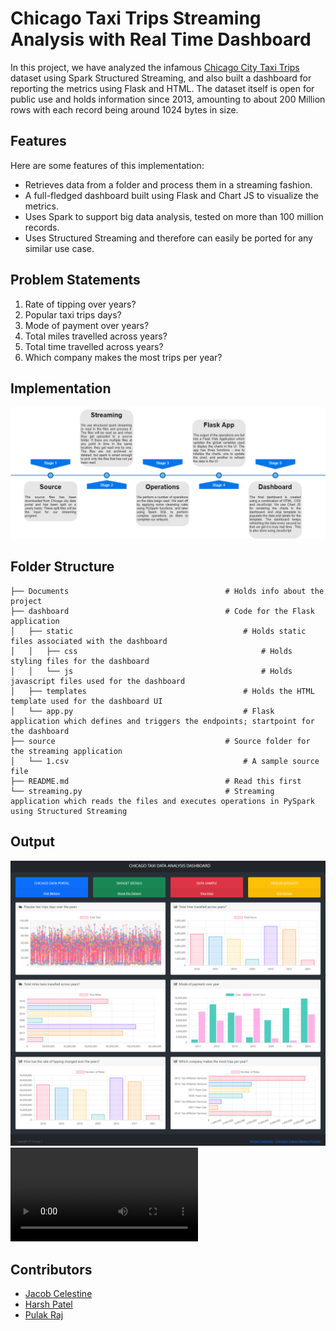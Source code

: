 # Chicago Taxi Trips Streaming Analysis with Real Time Dashboard

In this project, we have analyzed the infamous 
[Chicago City Taxi Trips](https://data.cityofchicago.org/Transportation/Taxi-Trips/wrvz-psew) 
dataset using Spark Structured Streaming, and also built a dashboard for reporting the metrics using Flask and HTML.
The dataset itself is open for public use and holds information since 2013, amounting to about 200 Million rows with 
each record being around 1024 bytes in size.

## Features
Here are some features of this implementation:
- Retrieves data from a folder and process them in a streaming fashion.
- A full-fledged dashboard built using Flask and Chart JS to visualize the metrics.
- Uses Spark to support big data analysis, tested on more than 100 million records.
- Uses Structured Streaming and therefore can easily be ported for any similar use case.

## Problem Statements
<ol>
<li> Rate of tipping over years? </li>
<li> Popular taxi trips days? </li>
<li> Mode of payment over years? </li>
<li> Total miles travelled across years? </li>
<li> Total time travelled across years? </li>
<li> Which company makes the most trips per year? </li>
</ol>

## Implementation
![High Level Design](Documents/Implementation%20HLD.png?raw=true "High Level Design")

## Folder Structure
    ├── Documents                                   # Holds info about the project
    ├── dashboard                                   # Code for the Flask application
    │   ├── static                                      # Holds static files associated with the dashboard
    │   │   ├── css                                         # Holds styling files for the dashboard
    │   │   └── js                                          # Holds javascript files used for the dashboard
    │   ├── templates                                   # Holds the HTML template used for the dashboard UI
    │   └── app.py                                      # Flask application which defines and triggers the endpoints; startpoint for the dashboard
    ├── source                                      # Source folder for the streaming application
    │   └── 1.csv                                       # A sample source file
    ├── README.md                                   # Read this first
    └── streaming.py                                # Streaming application which reads the files and executes operations in PySpark using Structured Streaming

## Output
![Dashboard Screenshot](Documents/Dashboard%20Image.png?raw=true "Dashboard Screenshot")
![Dashboard Video](Documents/Dashboard%20Video.mp4?raw=true "Dashboard Video")

## Contributors
- [Jacob Celestine](https://jacobcelestine.com/)
- [Harsh Patel](https://github.com/hkp98)
- [Pulak Raj](https://github.com/PulakRaj)